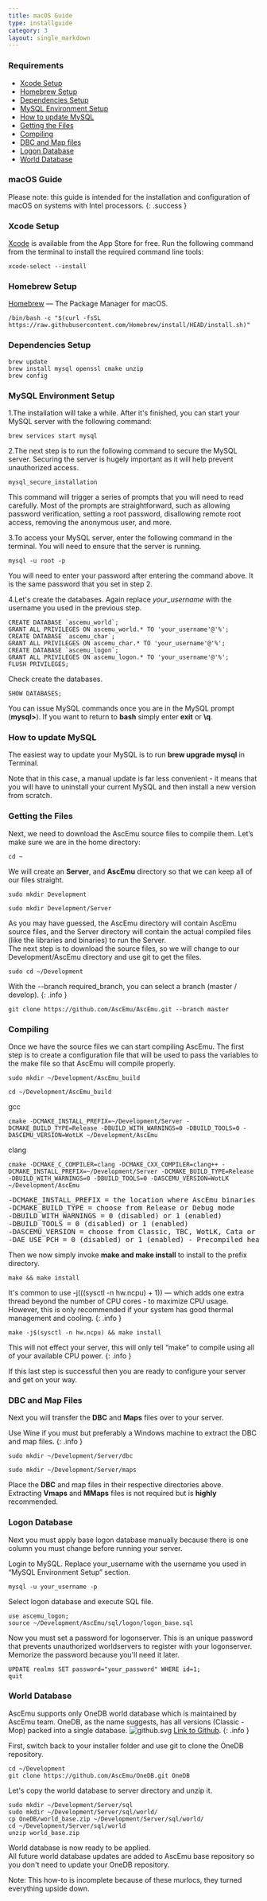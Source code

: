 ```yaml
---
title: macOS Guide
type: installguide
category: 3
layout: single_markdown
---
```


### Requirements

* [Xcode Setup](#xcode-setup)
* [Homebrew Setup](#homebrew-setup)
* [Dependencies Setup](#dependencies-setup)
* [MySQL Environment Setup](#mysql-environment-setup)
* [How to update MySQL](#how-to-update-mysql)
* [Getting the Files](#getting-the-files)
* [Compiling](#compiling)
* [DBC and Map files](#dbc-and-map-files)
* [Logon Database](#logon-database)
* [World Database](#world-database)

### macOS Guide

Please note: this guide is intended for the installation and configuration of macOS on systems with Intel processors.
{: .success }

### Xcode Setup

[Xcode](https://developer.apple.com/xcode/) is available from the App Store for free. Run the following command from the terminal to install the required command line tools:

```console
xcode-select --install
```

### Homebrew Setup

[Homebrew](https://brew.sh/) — The Package Manager for macOS.

```console
/bin/bash -c "$(curl -fsSL https://raw.githubusercontent.com/Homebrew/install/HEAD/install.sh)"
```

### Dependencies Setup

```console
brew update
brew install mysql openssl cmake unzip
brew config
```

### MySQL Environment Setup

1.The installation will take a while. After it's finished, you can start your MySQL server with the following command:

```console
brew services start mysql
```

2.The next step is to run the following command to secure the MySQL server. Securing the server is hugely important as it will help prevent unauthorized access.

```console
mysql_secure_installation
```

This command will trigger a series of prompts that you will need to read carefully. Most of the prompts are straightforward, such as allowing password verification, setting a root password, disallowing remote root access, removing the anonymous user, and more.

3.To access your MySQL server, enter the following command in the terminal. You will need to ensure that the server is running.

```console
mysql -u root -p
```

You will need to enter your password after entering the command above. It is the same password that you set in step 2.

4.Let's create the databases. Again replace *your_username* with the username you used in the previous step.

```console
CREATE DATABASE `ascemu_world`;
GRANT ALL PRIVILEGES ON ascemu_world.* TO 'your_username'@'%';
CREATE DATABASE `ascemu_char`;
GRANT ALL PRIVILEGES ON ascemu_char.* TO 'your_username'@'%';
CREATE DATABASE `ascemu_logon`;
GRANT ALL PRIVILEGES ON ascemu_logon.* TO 'your_username'@'%';
FLUSH PRIVILEGES;
```

Check create the databases.

```console
SHOW DATABASES;
```

You can issue MySQL commands once you are in the MySQL prompt (**mysql>**). If you want to return to **bash** simply enter **exit** or **\q**.

### How to update MySQL

The easiest way to update your MySQL is to run **brew upgrade mysql** in Terminal.

Note that in this case, a manual update is far less convenient - it means that you will have to uninstall your current MySQL and then install a new version from scratch.

### Getting the Files

Next, we need to download the AscEmu source files to compile them. Let’s make sure we are in the home directory:

```console
cd ~
```

We will create an **Server**, and **AscEmu** directory so that we can keep all of our files straight.

```console
sudo mkdir Development
```

```console
sudo mkdir Development/Server
```

As you may have guessed, the AscEmu directory will contain AscEmu source files, and the Server directory will contain the actual compiled files (like the libraries and binaries) to run the Server.<br />
The next step is to download the source files, so we will change to our Development/AscEmu directory and use git to get the files.

```console
sudo cd ~/Development
```
With the --branch required_branch, you can select a branch (master / develop).
{: .info }

```console
git clone https://github.com/AscEmu/AscEmu.git --branch master
```

### Compiling

Once we have the source files we can start compiling AscEmu. The first step is to create a configuration file that will be used to pass the variables to the make file so that AscEmu will compile properly.

```console
sudo mkdir ~/Development/AscEmu_build
```

```console
cd ~/Development/AscEmu_build
```

gcc

```console
cmake -DCMAKE_INSTALL_PREFIX=~/Development/Server -DCMAKE_BUILD_TYPE=Release -DBUILD_WITH_WARNINGS=0 -DBUILD_TOOLS=0 -DASCEMU_VERSION=WotLK ~/Development/AscEmu
```

clang

```console
cmake -DCMAKE_C_COMPILER=clang -DCMAKE_CXX_COMPILER=clang++ -DCMAKE_INSTALL_PREFIX=~/Development/Server -DCMAKE_BUILD_TYPE=Release -DBUILD_WITH_WARNINGS=0 -DBUILD_TOOLS=0 -DASCEMU_VERSION=WotLK ~/Development/AscEmu
```

<pre>
-DCMAKE_INSTALL_PREFIX = the location where AscEmu binaries are installed
-DCMAKE_BUILD_TYPE = choose from Release or Debug mode
-DBUILD_WITH_WARNINGS = 0 (disabled) or 1 (enabled)
-DBUILD_TOOLS = 0 (disabled) or 1 (enabled)
-DASCEMU_VERSION = choose from Classic, TBC, WotLK, Cata or MoP
-DAE_USE_PCH = 0 (disabled) or 1 (enabled) - Precompiled headers are enabled by default
</pre>

Then we now simply invoke **make and make install** to install to the prefix directory.

```console
make && make install
```

It's common to use -j$(($(sysctl -n hw.ncpu) + 1)) — which adds one extra thread beyond the number of CPU cores - to maximize CPU usage.<br />
However, this is only recommended if your system has good thermal management and cooling.
{: .info }

```console
make -j$(sysctl -n hw.ncpu) && make install
```

This will not effect your server, this will only tell “make” to compile using all of your available CPU power.
{: .info }

If this last step is successful then you are ready to configure your server and get on your way.

### DBC and Map Files

Next you will transfer the **DBC** and **Maps** files over to your server.

Use Wine if you must but preferably a Windows machine to extract the DBC and map files.
{: .info }

```console
sudo mkdir ~/Development/Server/dbc
```

```console
sudo mkdir ~/Development/Server/maps
```

Place the **DBC** and map files in their respective directories above.<br />
Extracting **Vmaps** and **MMaps** files is not required but is **highly** recommended.

### Logon Database

Next you must apply base logon database manually because there is one column you must change before running your server.

Login to MySQL. Replace your_username with the username you used in “MySQL Environment Setup” section.

```console
mysql -u your_username -p
```

Select logon database and execute SQL file.

```console
use ascemu_logon;
source ~/Development/AscEmu/sql/logon/logon_base.sql
```

Now you must set a password for logonserver. This is an unique password that prevents unauthorized worldservers to register with your logonserver.<br />
Memorize the password because you'll need it later.

```console
UPDATE realms SET password="your_password" WHERE id=1;
quit
```

### World Database

AscEmu supports only OneDB world database which is maintained by AscEmu team. OneDB, as the name suggests, has all versions (Classic - Mop) packed into a single database. ![github.svg](/Wiki/images/mark-github.svg) [Link to Github](https://github.com/AscEmu/OneDB/).
{: .info }

First, switch back to your installer folder and use git to clone the OneDB repository.

```console
cd ~/Development
git clone https://github.com/AscEmu/OneDB.git OneDB
```

Let's copy the world database to server directory and unzip it.

```console
sudo mkdir ~/Development/Server/sql
sudo mkdir ~/Development/Server/sql/world/
cp OneDB/world_base.zip ~/Development/Server/sql/world/
cd ~/Development/Server/sql/world
unzip world_base.zip
```

World database is now ready to be applied.<br />
All future world database updates are added to AscEmu base repository so you don't need to update your OneDB repository.





















Note: This how-to is incomplete because of these murlocs, they turned everything upside down.
